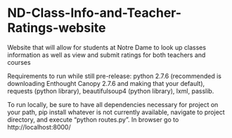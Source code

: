 # ND-Class-Info-and-Teacher-Ratings-website
Website that will allow for students at Notre Dame to look up classes information as well as view and submit ratings for both teachers and courses

Requirements to run while still pre-release: python 2.7.6 (recommended is downloading Enthought Canopy 2.7.6 and making that your default), requests (python library), beautifulsoup4 (python library), lxml, passlib. 

To run locally, be sure to have all dependencies necessary for project on your path, pip install whatever is not currently available, navigate to project directory, and execute “python routes.py”. In browser go to http://localhost:8000/


